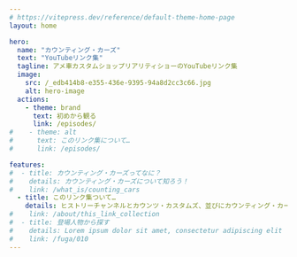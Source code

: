 ```yaml
---
# https://vitepress.dev/reference/default-theme-home-page
layout: home

hero:
  name: "カウンティング・カーズ"
  text: "YouTubeリンク集"
  tagline: アメ車カスタムショップリアリティショーのYouTubeリンク集
  image:
    src: /_edb414b8-e355-436e-9395-94a8d2cc3c66.jpg
    alt: hero-image
  actions:
    - theme: brand
      text: 初めから観る
      link: /episodes/
#    - theme: alt
#      text: このリンク集について…
#      link: /episodes/

features:
#  - title: カウンティング・カーズってなに？
#    details: カウンティング・カーズについて知ろう！
#    link: /what_is/counting_cars
  - title: このリンク集ついて…
    details: ヒストリーチャンネルとカウンツ・カスタムズ、並びにカウンティング・カーズの制作に関わったすべての人に敬意と感謝を表し、その優れた功績を称えます。<br><br>このリンク集からご覧いただけるYouTube動画の著作権は、ヒストリーチャンネル公式(https://www.youtube.com/@HISTORYjp)が所有しています。<br>また、すべての動画はヒストリーチャンネル公式によってYouTubeにアップされたものです。<br><br>このリンク集はヒストリーチャンネルとは一切関係ありません。<br>また、著作権者の権利を侵害する目的も一切ありません。<br>ヒストリーチャンネルとカウンツ・カスタムズ、カウンティング・カーズの素晴らしさを主に日本国内向けに広めようとするものです。
#    link: /about/this_link_collection
#  - title: 登場人物から探す
#    details: Lorem ipsum dolor sit amet, consectetur adipiscing elit
#    link: /fuga/010
---
```


